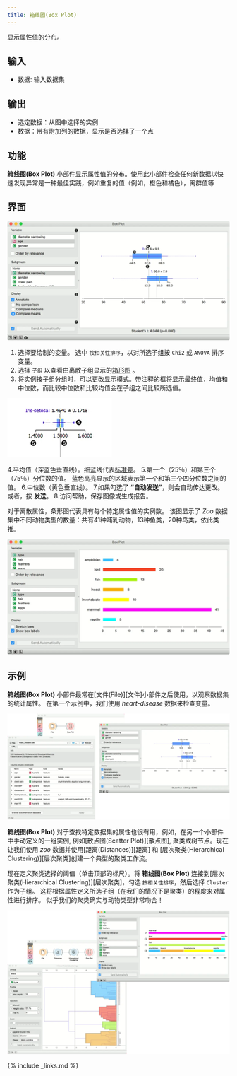 ```yaml
---
title: 箱线图(Box Plot)
---
```

显示属性值的分布。






## 输入
- 数据: 输入数据集

## 输出
- 选定数据：从图中选择的实例
- 数据：带有附加列的数据，显示是否选择了一个点


## 功能
**箱线图(Box Plot)** 小部件显示属性值的分布。使用此小部件检查任何新数据以快速发现异常是一种最佳实践，例如重复的值（例如，橙色和橘色），离群值等

## 界面
![](/assets/images/visualize/BoxPlot-Continuous-stamped.png.webp)

1. 选择要绘制的变量。 选中 `按相关性排序`，以对所选子组按 `Chi2` 或 `ANOVA` 排序变量。
2. 选择 `子组` 以查看由离散子组显示的[箱形图](https://en.wikipedia.org/wiki/Box_plot) 。
3. 将实例按子组分组时，可以更改显示模式。带注释的框将显示最终值，均值和中位数，而比较中位数和比较均值会在子组之间比较所选值。

![continuous](/assets/images/visualize/BoxPlot-Continuous-small.png.webp)

4.平均值（深蓝色垂直线）。细蓝线代表[标准差](http://mathworld.wolfram.com/StandardDeviation.html)。
5.第一个（25％）和第三个（75％）分位数的值。 蓝色高亮显示的区域表示第一个和第三个四分位数之间的值。
6.中位数（黄色垂直线）。
7.如果勾选了 **“自动发送”**，则会自动传达更改。 或者，按 **发送**。
8.访问帮助，保存图像或生成报告。

对于离散属性，条形图代表具有每个特定属性值的实例数。 该图显示了 *Zoo* 数据集中不同动物类型的数量：共有41种哺乳动物，13种鱼类，20种鸟类，依此类推。

![](/assets/images/visualize/BoxPlot-Discrete.png.webp)

## 示例

**箱线图(Box Plot)** 小部件最常在[文件(File)][文件]小部件之后使用，以观察数据集的统计属性。 在第一个示例中，我们使用 *heart-disease* 数据来检查变量。

![](/assets/images/visualize/BoxPlot-Example1.png.webp)

**箱线图(Box Plot)** 对于查找特定数据集的属性也很有用，例如，在另一个小部件中手动定义的一组实例, 例如[散点图(Scatter Plot)][散点图], 聚类或树节点。现在让我们使用 *zoo* 数据并使用[距离(Distances)][距离] 和 [层次聚类(Hierarchical Clustering)][层次聚类]创建一个典型的聚类工作流。 

现在定义聚类选择的阈值（单击顶部的标尺）。将 **箱线图(Box Plot)** 连接到[层次聚类(Hierarchical Clustering)][层次聚类]，勾选 `按相关性排序`，然后选择 `Cluster` 作为子组。 这将根据属性定义所选子组（在我们的情况下是聚类）的程度来对属性进行排序。 似乎我们的聚类确实与动物类型非常吻合！

![](/assets/images/visualize/BoxPlot-Example2.png.webp)

{% include _links.md %}